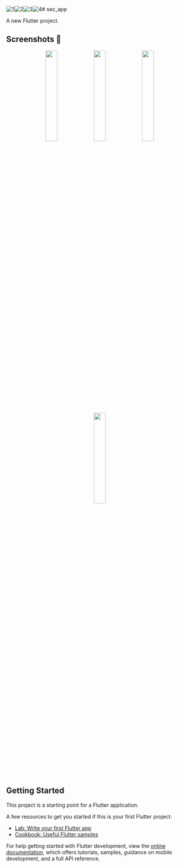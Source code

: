 ![1](https://github.com/user-attachments/assets/5f6a5612-edd8-417d-bc29-cb7c94bf22ab)![2](https://github.com/user-attachments/assets/15a61d26-f985-4752-9a1d-8c93b9a35a5e)![3](https://github.com/user-attachments/assets/39f7ce7a-3927-4c9c-88ca-f9721a9384c2)![4](https://github.com/user-attachments/assets/90cdfe5b-3821-40ba-8c32-d57ccc02538c)# sec_app

A new Flutter project.
## Screenshots 📸
<p align="center">
  <img src="https://github.com/user-attachments/assets/4d6224e2-9152-41ea-b502-907b5fb0feb6" width="25%">
  <img src="https://github.com/user-attachments/assets/7738111f-c824-4bbc-8c1e-57edcdbf9447" width="25%">
  <img src="https://github.com/user-attachments/assets/c7524d45-c341-44fc-8888-1e0d701e6c37" width="25%">
  <img src="https://github.com/user-attachments/assets/687c6030-6f68-471f-84c1-fc6add53412a" width="25%">
</p>

## Getting Started

This project is a starting point for a Flutter application.

A few resources to get you started if this is your first Flutter project:

- [Lab: Write your first Flutter app](https://docs.flutter.dev/get-started/codelab)
- [Cookbook: Useful Flutter samples](https://docs.flutter.dev/cookbook)

For help getting started with Flutter development, view the
[online documentation](https://docs.flutter.dev/), which offers tutorials,
samples, guidance on mobile development, and a full API reference.
